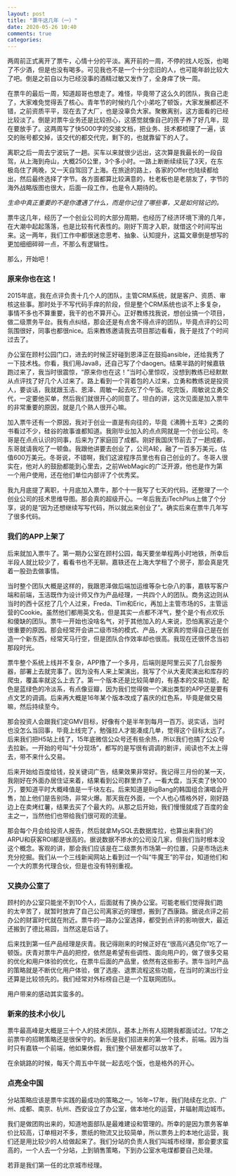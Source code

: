 ```yaml
---
layout: post
title: "票牛这几年（一）"
date: 2020-05-26 10:40
comments: true
categories: 
---
```


两周前正式离开了票牛，心情十分的平淡。离开前的一周，不停的找人吃饭，也喝了不少酒，但是也没有喝多。可见我也不是一个十分恋旧的人，也可能年龄比较大了吧。倒是之前自以为已经没事的酒精过敏又发作了，全身痒了快一周。

在票牛的最后一周，知道超哥也想走了。难怪，毕竟带了这么久的团队，我自己走了，大家难免觉得丢了核心。青年节的时候约几个小弟吃了顿饭，大家发展都还不错，之前资质平平，现在去了大厂，也是没辜负大家。聚散离别，这方面看的已经比较淡了。倒是对票牛业务还是比较担心，这感觉就像自己的孩子养了好几年，现在要放手了。这两周写了快5000字的交接文档，把业务、技术都梳理了一遍，该交的账号都交掉，该交代的都交代完，剩下的，也就靠留下的人了。

<!--more-->

离职之后一周去宁波玩了一趟。买车以来就很少远出，这次算是我最长的一段自驾，从上海到舟山，大概250公里，3个多小时。一路上断断续续玩了3天，在东极岛住了两晚，又一天自驾回了上海。在旅途的路上，各家的Offer也陆续都给出，然后最终选择了字节。各方面都算比较满意的，杜老板也是老朋友了，字节的海外战略版图也很大，后面一段工作，也是令人期待的。

*生命中真正重要的不是你遭遇了什么，而是你记住了哪些事，又是如何铭记的。*  

票牛这几年，经历了一个创业公司的大部分周期，也经历了经济环境下滑的几年，在大潮中起起落落，也是比较有代表性的。刚好下周才入职，就借这个时间写出来。这一两年，我们工作中都很迷恋思考、抽象、认知提升，这篇文章倒是想写的更加细细碎碎一点，不那么有逻辑性。

那么，开始吧！

### 原来你也在这！

2015年底，我在点评负责十几个人的团队，主管CRM系统，就是客户、资质、审核这些事。那时处于不写代码手痒的阶段，但是整个CRM系统也谈不上多复杂，事情不多也不算重要，我干的也不算开心。正好教练找我说，想创业搞一个项目，做二级票务平台。我有点纠结，那会还是有点舍不得点评的团队，毕竟点评的公司氛围很好，同事也都很nice。后来教练邀请我去项目那边看看，我于是找了个时间过去了。

办公室在顾村公园门口，进去的时候正好碰到恩泽正在鼓捣ansible，还给我秀了一下技术栈。你看，我们用Java8，还自己写了个daogen。结果半路的时候嘉轶跑过来了，我当时很震惊，“原来你也在这！”当时心里惊叹，没想到教练已经默默从点评找了好几个人过来了。路上看到一个背着包的人过来，立勇和教练说是投资人，要谈话，我就跟玉洁、恩泽、周敏一起去吃了个午饭。吃完饭，周敏说立勇交代，一定要他买单，然后我们就很开心的同意了。坦白的讲，这次见面是加入票牛的非常重要的原因，就是几个熟人很开心嘛。

加入票牛还有一个原因，我对于创业一直是有向往的，毕竟《沸腾十五年》之类的书看过不少，硅谷的故事谁都知道。我刚毕业加入的点点网就是一个创业公司。冬哥是在点点认识的同事，后来为了家庭回了成都。刚好我国庆节前去了一趟成都，东哥就请我吃了一顿鱼。我跟他讲要去创业了，公司A轮，融了一百多万美元，估值600万美元。冬哥说，不错啊，我们这波程序员里也有自己创业的了。冬哥人很实在，他对人的鼓励都能到心里去，之前WebMagic的广泛开源，他也是作为第一个用户使用，还在他们单位内部评了个优秀奖。

我九月底提了离职，十月底加入票牛，那个十一我写了七天的代码，还整理了一个创业公司的技术思维导图。那会真的超级开心。一年后我去iTechPlus上做了个分享，说的是“因为还想继续写写代码，所以就出来创业了”。确实后来在票牛几年写了很多代码。

### 我们的APP上架了

后来就加入票牛了。第一期办公室在顾村公园，每天要坐单程两小时地铁，所幸后半段人就比较少了，看看书也不无聊。嘉轶还在上海大学租了个房子，那会真是凭着一股劲去做事情。

当时整个团队大概是这样的，我跟恩泽做后端加运维等杂七杂八的事，嘉轶写客户端和前端，玉洁既作为设计师又作为产品经理，一共四个人的团队。商务这边则从当时的西十区挖了几个人过来，Freda、Tim和Eric，再加上主管市场的S，主管运营的Cookie。虽然他们都用英文名，但是其实一点都不洋气，整个是个有点欢乐和傻缺的团队。票牛一开始也没啥名气，对于其他加入的人来说，恐怕离家近是个很重要的原因。那会经常开会讲二级市场的模式、产品，大家真的觉得自己是在创造一个新东西，经常天马行空，但是团队合作效率却也很高。我现在还很怀念当初那段时光。

票牛整个系统上线并不复杂，APP撸了一个多月，后端则是阿里云买了几台服务器，部署上去就完事了。因为没有人来上架演出，我写了个从大麦爬演出和库存的爬虫，覆盖率就这么上去了。第一个版本还是比较简单的，有基本的交易功能，配色是蓝绿色的冷淡系，有点像豆瓣，因为我们觉得做一个演出类型的APP还是要有点文艺的调调。后来再大概是16年某个版本改成了喜庆的红色系，毕竟是做交易嘛，然后持续至今。

那会投资人会跟我们定GMV目标，好像有个是半年到每月一百万。说实话，当时也没怎么当回事，毕竟上线完了，勉强拉人才能凑成几单，觉得这个目标太远了。后来我们把H5站上线了，15年底微信公众号还有些余热，所以我们也搞了公众号去拉新。一开始的号叫“十分现场”，都写的是写很有调调的剧评，阅读也不太上得去，带不来什么交易。

后来开始给百度给钱，投关键词广告，结果效果非常好。我记得三月份的某一天，我刚好在外面办居住证来着，结果看到公司群里炸了。一看大盘，当天卖了快100万，要知道平时大概峰值是一千块左右。后来知道是BigBang的韩国组合演唱会开售，加上他们是告别场，非常火爆。那天我在外面，一个人也心情格外好，刚好路边上在卖烤红薯，结果去买了个最大的。从那之后开始，我们慢慢就成了百度的金主之一，当然他们也带给我们很可观的流量。

那会每个月会给投资人报告，然后就拿MySQL去数据库拉，也算出来我们的ARPU和获客ROI都是很高的。据说数据不掺水的公司没几家，但我们当时根本没这个概念。客观的讲，那会我们应该是在二级票务市场第一的位置，只是市场远未充分挖掘。我们从一个三线新闻网站上看到过一个叫“牛魔王”的平台，知道他们和一个大的票务代理合伙，但是也没有特别重视。

### 又换办公室了

顾村的办公室只能坐不到10个人，后面就有了换办公室。可能老板们觉得我们跑的太辛苦了，就暂时放弃了自己公司离家近的理想，搬到了西康路。据说点评之前办公的财富时代就在附近。票牛的一路办公室选择，都受到点评的影响很大，最近还搬到了德比易园，当然这是后话了。

后来找到第一任产品经理是庆青。我记得刚来的时候正好在“很高兴遇见你”吃了一顿饭。庆青对票牛产品的把控，依然是希望有些调性、面向用户的，做了很多交易的优化和用户体验的优化，在票牛后面的产品里，依然有这些影子。票牛当时产品的策略就是不断优化用户体验，做了选座、退票流程这些功能，在当时的演出行业还算是比较领先的。我们经常对外标榜自己是一个互联网团队。

用户带来的感动其实蛮多的。

### 新来的技术小伙儿

票牛最高峰是大概是三十个人的技术团队，基本上所有人招聘我都面试过。17年之前票牛的招聘策略还是很保守的。新乐是我们招进来的第一个技术，前端。因为当时只有嘉轶一个前端，他如果休假，我们整个研发都可以放羊了。

在余姚路的时候，每天个周五中午就一起去吃个饭，也是格外的开心。

### 点亮全中国

分站策略应该是票牛实践的最成功的策略之一。16年~17年，我们陆续在北京、广州、成都、南京、杭州、西安设立了办公室，做本地化的运营，并辐射周边城市。

我们是做团购出来的，知道地面部队是最难建设和管理的。所幸的是因为票务客单价比较高，订单相对不多，票纸的物流又比较简单，所以票务上的本地化运营，我们还是用比较少的人给做起来了。我们分站的负责人我们叫城市经理，那会要求蛮高的，一个人去一个分站，上到销售策略，下到办公室水电煤都要自己处理。

若菲是我们第一任的北京城市经理。


